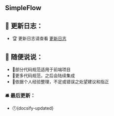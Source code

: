 ## SimpleFlow



## 🌱 更新日志：

- 🏆 更新日志请查看 [更新日志](https://github.com/Jun2030/simple-flow/blob/master/CHANGELOG.md)



## 🐥 随便说说：

* 🐤部分代码规范适用于前端项目
* 🐤更多代码规范，之后会陆续集成
* 🐤依据个人经验整理，不足或错误之处望建议和指正



### 🛎️ 最后更新：

- 🕙{docsify-updated}

